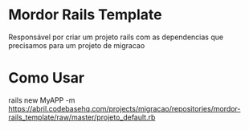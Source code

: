 # Mordor Rails Template

Responsável por criar um projeto rails com as dependencias que precisamos para um projeto de migracao

# Como Usar

rails new MyAPP -m https://abril.codebasehq.com/projects/migracao/repositories/mordor-rails_template/raw/master/projeto_default.rb
